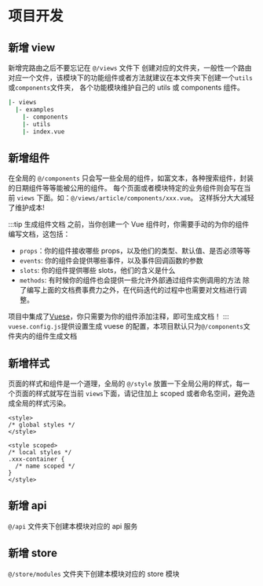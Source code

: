 # 项目开发

## 新增 view

新增完路由之后不要忘记在 `@/views` 文件下
创建对应的文件夹，一般性一个路由对应一个文件，该模块下的功能组件或者方法就建议在本文件夹下创建一个`utils`或`components`文件夹，
各个功能模块维护自己的 utils 或 components 组件。

```bash
|- views
  |- examples
    |- components
    |- utils
    |- index.vue
```

## 新增组件

在全局的 `@/components` 只会写一些全局的组件，如富文本，各种搜索组件，封装的日期组件等等能被公用的组件。
每个页面或者模块特定的业务组件则会写在当前 `views` 下面。如：`@/views/article/components/xxx.vue`。
这样拆分大大减轻了维护成本!

:::tip 生成组件文档
之前，当你创建一个 Vue 组件时，你需要手动的为你的组件编写文档，这包括：

- `props`：你的组件接收哪些 props，以及他们的类型、默认值、是否必须等等
- `events`: 你的组件会提供哪些事件，以及事件回调函数的参数
- `slots`: 你的组件提供哪些 slots，他们的含义是什么
- `methods`: 有时候你的组件也会提供一些允许外部通过组件实例调用的方法
  除了编写上面的文档费事费力之外，在代码迭代的过程中也需要对文档进行调整。

项目中集成了[Vuese](https://github.com/vuese/vuese)，你只需要为你的组件添加注释，即可生成文档！
:::
`vuese.config.js`提供设置生成 vuese 的配置，本项目默认只为`@/components`文件夹内的组件生成文档

## 新增样式

页面的样式和组件是一个道理，全局的 `@/style` 放置一下全局公用的样式，每一个页面的样式就写在当前 `views`下面，请记住加上 scoped 或者命名空间，避免造成全局的样式污染。

```vue
<style>
/* global styles */
</style>

<style scoped>
/* local styles */
.xxx-container {
  /* name scoped */
}
</style>
```

## 新增 api

`@/api` 文件夹下创建本模块对应的 api 服务

## 新增 store

`@/store/modules` 文件夹下创建本模块对应的 store 模块
